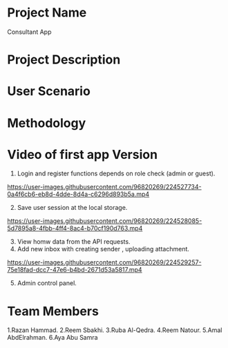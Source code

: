 # Project Name

Consultant App

# Project Description


# User Scenario


# Methodology


# Video of first app Version
1. Login and register functions depends on role check (admin or guest).


https://user-images.githubusercontent.com/96820269/224527734-0a4f6cb6-eb8d-4dde-8d4a-c6296d893b5a.mp4

2. Save user session at the local storage.


https://user-images.githubusercontent.com/96820269/224528085-5d7895a8-4fbb-4ff4-8ac4-b70cf190d763.mp4

3. View homw data from the API requests.
4. Add new inbox with creating sender , uploading attachment.


https://user-images.githubusercontent.com/96820269/224529257-75e18fad-dcc7-47e6-b4bd-2671d53a5817.mp4

5. Admin control panel.












# Team Members

1.Razan Hammad. 
2.Reem Sbakhi.
3.Ruba Al-Qedra.
4.Reem Natour.
5.Amal AbdElrahman.
6.Aya Abu Samra 
